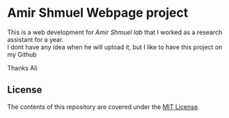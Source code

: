 <h1>Amir Shmuel Webpage project</h1>

This is a web development for <em>Amir Shmuel lab</em> that I worked as a research assistant for a year.<br/>
I dont have any idea when he will upload it, but I like to have this project on my Github

Thanks
Ali

## License

The contents of this repository are covered under the [MIT License](license.txt).
